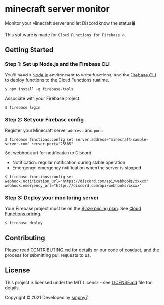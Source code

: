# minecraft server monitor

Monitor your Minecraft server and let Discord know the status 🖥

This software is made for `Cloud Functions for Firebase 🔥`.


## Getting Started

### Step 1: Set up Node.js and the Firebase CLI
You'll need a [Node.js](https://nodejs.org) environment to write functions,
and the [Firebase CLI](https://firebase.google.com/docs/cli#setup_update_cli) to deploy functions to the Cloud Functions runtime.

```shell
$ npm install -g firebase-tools
```

Associate with your Firebase project.

```shell
$ firebase login
```


### Step 2: Set your Firebase config

Register your Minecraft server `address` and `port`.

```shell
$ firebase functions:config:set server.address="minecraft-sample-server.com" server.port="25565"
```

Set webhook url for notification to Discord.

- Notification: regular notification during stable operation
- Emergency: emergency notification when the server is stopped

```shell
$ firebase functions:config:set webhook.notification_url="https://discord.com/api/webhooks/xxxxx" webhook.emergency_url="https://discord.com/api/webhooks/xxxxx"
```


### Step 3: Deploy your monitoring server

Your Firebase project must be on the [Blaze pricing plan](https://firebase.google.com/pricing).
See [Cloud Functions pricing](https://firebase.google.com/support/faq#functions-pricing).

```shell
$ firebase deploy
```


## Contributing

Please read [CONTRIBUTING.md](https://github.com/smpny7/minecraft-server-monitor/blob/master/CONTRIBUTION.md) for details on our code of conduct, and the process for submitting pull requests to us.


## License

This project is licensed under the MIT License - see [LICENSE.md](https://github.com/smpny7/minecraft-server-monitor/blob/master/LICENCE) file for details.

Copyright &copy; 2021 Developed by [smpny7](https://github.com/smpny7).

